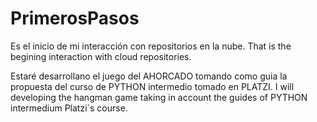 # PrimerosPasos
Es el inicio de mi interacción con repositorios en la nube.
That is the begining interaction with cloud repositories. 

Estaré desarrollano el juego del AHORCADO tomando como guia la propuesta del curso de PYTHON intermedio tomado en PLATZI. 
I will developing the hangman game taking in account the guides of PYTHON intermedium Platzi´s course.
